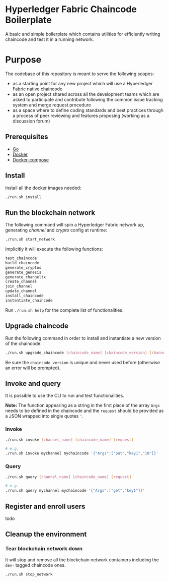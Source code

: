 # Hyperledger Fabric Chaincode Boilerplate 
A basic and simple boilerplate which contains utilities for efficiently writing chaincode and test it in a running network.

# Purpose
The codebase of this repository is meant to serve the following scopes:

- as a starting point for any new project which will use a Hyperledger Fabric native chaincode
- as an open project shared across all the development teams which are asked to participate and contribute following the common issue tracking system and merge request procedure
- as a space where to define coding standards and best practices through a process of peer reviewing and features proposing (working as a discussion forum)

## Prerequisites
- [Go](https://golang.org/dl/)
- [Docker](https://www.docker.com/get-started)
- [Docker-compose](https://www.docker.com/get-started)

## Install
Install all the docker images needed:
```bash
./run.sh install
```

## Run the blockchain network
The following command will spin a Hyperledger Fabric network up, generating _channel_ and _crypto_ config at runtime:
```bash
./run.sh start_network
```
Implicitly it will execute the following functions:
```bash
test_chaincode
build_chaincode
generate_cryptos
generate_genesis
generate_channeltx
create_channel
join_channel
update_channel
install_chaincode
instantiate_chaincode
```

Run `./run.sh help` for the complete list of functionalities.

## Upgrade chaincode
Run the following command in order to install and instantiate a new version of the chaincode:
```bash
./run.sh upgrade_chaincode [chaincode_name] [chaincode_version] [channel_name]
```
Be sure the `chaincode_version` is unique and never used before (otherwise an error will be prompted).

## Invoke and query
It is possible to use the CLI to run and test functionalities.

**Note:** The function appearing as a string in the first place of the array `Args` needs to be defined in the chaincode and the `request` should be provided as a JSON wrapped into single quotes `'`.

### Invoke
```bash
./run.sh invoke [channel_name] [chaincode_name] [request]

# e.g.
./run.sh invoke mychannel mychaincode '{"Args":["put","key1","10"]}'
```

### Query
```bash
./run.sh query [channel_name] [chaincode_name] [request]

# e.g.
./run.sh query mychannel mychaincode '{"Args":["get","key1"]}'
```

## Register and enroll users
todo

## Cleanup the environment
### Tear blockchain network down
It will stop and remove all the blockchain network containers including the `dev-` tagged chaincode ones.
```bash
./run.sh stop_network
```